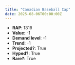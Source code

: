 ```yaml
---
title: "Canadian Baseball Cap"
date: 2025-08-06T00:00:00Z
---
```

- **RAP**: 1319
- **Value**: -1
- **Demand level**: -1
- **Trend**: -1
- **Projected?**: True
- **Hyped?**: True
- **Rare?**: True
